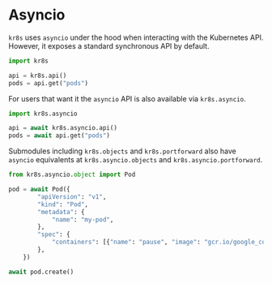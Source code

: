 # Asyncio

`kr8s` uses `asyncio` under the hood when interacting with the Kubernetes API. However, it exposes a standard synchronous API by default.

```python
import kr8s

api = kr8s.api()
pods = api.get("pods")
```

For users that want it the `asyncio` API is also available via `kr8s.asyncio`.

```python
import kr8s.asyncio

api = await kr8s.asyncio.api()
pods = await api.get("pods")
```

Submodules including `kr8s.objects` and `kr8s.portforward` also have `asyncio` equivalents at `kr8s.asyncio.objects` and `kr8s.asyncio.portforward`.

```python
from kr8s.asyncio.object import Pod

pod = await Pod({
        "apiVersion": "v1",
        "kind": "Pod",
        "metadata": {
            "name": "my-pod",
        },
        "spec": {
            "containers": [{"name": "pause", "image": "gcr.io/google_containers/pause",}]
        },
    })

await pod.create()
```

